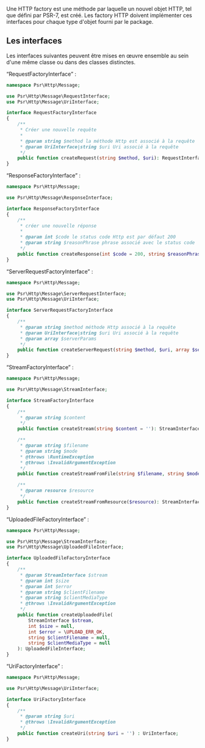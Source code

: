 Une HTTP factory est une méthode par laquelle un nouvel objet HTTP, tel que défini par PSR-7, est créé. Les factory HTTP doivent implémenter ces interfaces pour chaque type d'objet fourni par le package.

## Les interfaces

Les interfaces suivantes peuvent être mises en œuvre ensemble au sein d'une même classe ou dans des classes distinctes.

“RequestFactoryInterface” :

```php
namespace Psr\Http\Message;

use Psr\Http\Message\RequestInterface;
use Psr\Http\Message\UriInterface;

interface RequestFactoryInterface
{
    /**
     * Créer une nouvelle requête
     *
     * @param string $method la méthode Http est associé à la requête 
     * @param UriInterface|string $uri Uri associé à la requête
     */
    public function createRequest(string $method, $uri): RequestInterface;
}
```

“ResponseFactoryInterface” :

```php
namespace Psr\Http\Message;

use Psr\Http\Message\ResponseInterface;

interface ResponseFactoryInterface
{
    /**
     * créer une nouvelle réponse
     *
     * @param int $code le status code Http est par défaut 200
     * @param string $reasonPhrase phrase associé avec le status code              qui génère une réponse 
     */
    public function createResponse(int $code = 200, string $reasonPhrase = ''): ResponseInterface;
}
```

“ServerRequestFactoryInterface” :

```php
namespace Psr\Http\Message;

use Psr\Http\Message\ServerRequestInterface;
use Psr\Http\Message\UriInterface;

interface ServerRequestFactoryInterface
{
    /**
     * @param string $method méthode Http associé à la requête
     * @param UriInterface|string $uri Uri associé à la requête
     * @param array $serverParams
     */
    public function createServerRequest(string $method, $uri, array $serverParams = []): ServerRequestInterface;
}
```

“StreamFactoryInterface” :

```php
namespace Psr\Http\Message;

use Psr\Http\Message\StreamInterface;

interface StreamFactoryInterface
{
    /**
     * @param string $content
     */
    public function createStream(string $content = ''): StreamInterface;

    /**
     * @param string $filename
     * @param string $mode
     * @throws \RuntimeException
     * @throws \InvalidArgumentException
     */
    public function createStreamFromFile(string $filename, string $mode = 'r'): StreamInterface;

    /**
     * @param resource $resource
     */
    public function createStreamFromResource($resource): StreamInterface;
}
```

“UploadedFileFactoryInterface” :

```php
namespace Psr\Http\Message;

use Psr\Http\Message\StreamInterface;
use Psr\Http\Message\UploadedFileInterface;

interface UploadedFileFactoryInterface
{
    /**
     * @param StreamInterface $stream
     * @param int $size
     * @param int $error
     * @param string $clientFilename
     * @param string $clientMediaType
     * @throws \InvalidArgumentException
     */
    public function createUploadedFile(
        StreamInterface $stream,
        int $size = null,
        int $error = \UPLOAD_ERR_OK,
        string $clientFilename = null,
        string $clientMediaType = null
    ): UploadedFileInterface;
}
```

“UriFactoryInterface” :

```php
namespace Psr\Http\Message;

use Psr\Http\Message\UriInterface;

interface UriFactoryInterface
{
    /**
     * @param string $uri
     * @throws \InvalidArgumentException
     */
    public function createUri(string $uri = '') : UriInterface;
}
```